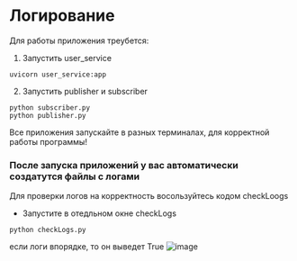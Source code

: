 # Логирование
Для работы приложения треубется:
1. Запустить user_service
```
uvicorn user_service:app
```
2. Запустить publisher и subscriber
```
python subscriber.py
python publisher.py 
```
Все приложения запускайте в разных терминалах, для корректной работы программы!
### После запуска приложений у вас автоматически создатутся файлы с логами
Для проверки логов на корректность восользуйтесь кодом checkLoogs
- Запустите в отедльном окне checkLogs
```
python checkLogs.py  
```
если логи впорядке, то он выведет True
![image](https://github.com/Kirilligu/Logging1/assets/149255706/d41945f7-1358-4a54-88a0-68012ff42954)
